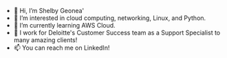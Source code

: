 - 👋 Hi, I’m Shelby Geonea'
- 👀 I’m interested in cloud computing, networking, Linux, and Python.
- 🌱 I’m currently learning AWS Cloud.
- 💞️ I work for Deloitte's Customer Success team as a Support Specialist to many amazing clients!
- 📫 You can reach me on LinkedIn!
